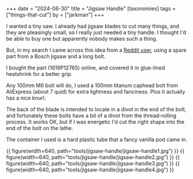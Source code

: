 +++
date = "2024-06-30"
title = "Jigsaw Handle"
[taxonomies]
tags = ["things-that-cut"]
by = ["jarkman"]
+++

I wanted a tiny saw. I already had jigsaw blades to cut many things, and they are pleasingly small, so I really just needed a tiny handle. I thought I'd be able to buy one but apparently nobody makes such a thing.

But, in my search I came across this idea from a [Reddit user](https://www.reddit.com/r/handtools/comments/114j6rk/this_is_a_diy_tiny_handsaw_that_uses_tshank/), 
using a spare part from a Bosch jigsaw and a long bolt.

I bought the part (1619P12765) online, and covered it in glue-lined heatshrink for a better grip. 

Any 100mm M6 bolt will do, I used a 100mm titanum caphead bolt from AliExpress (about 7 quid) for extra lightness and fanciness. Plus it actually has a nice knurl. 

The back of the blade is intended to locate in a divot in the end of the bolt, and fortunately these bolts have a bit of a divot from the thread-rolling process. It works OK, but if I was energetic I'd cut the right shape into the end of the bolt on the lathe.

The container I used is a hard plastic tube that a fancy vanilla pod came in.

{{ figure(width=640, path="tools/jigsaw-handle/jigsaw-handle1.jpg") }}
{{ figure(width=640, path="tools/jigsaw-handle/jigsaw-handle2.jpg") }}
{{ figure(width=640, path="tools/jigsaw-handle/jigsaw-handle3.jpg") }}
{{ figure(width=640, path="tools/jigsaw-handle/jigsaw-handle4.jpg") }}


